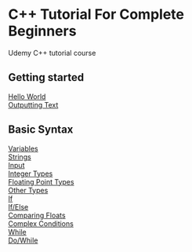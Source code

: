 # C++ Tutorial For Complete Beginners
Udemy C++ tutorial course

## Getting started

[Hello World](https://github.com/beef-erikson/CPlusPlusTutorialForCompleteBeginners/blob/master/GettingStarted/HelloWorld/HelloWorld.cpp)<br />
[Outputting Text](https://github.com/beef-erikson/CPlusPlusTutorialForCompleteBeginners/blob/master/GettingStarted/OutputtingText/OutputtingText.cpp)

## Basic Syntax

[Variables](https://github.com/beef-erikson/CPlusPlusTutorialForCompleteBeginners/blob/master/BasicSyntax/Variables/Variables.cpp)<br />
[Strings](https://github.com/beef-erikson/CPlusPlusTutorialForCompleteBeginners/blob/master/BasicSyntax/Strings/Strings.cpp)<br />
[Input](https://github.com/beef-erikson/CPlusPlusTutorialForCompleteBeginners/blob/master/BasicSyntax/Input/Input.cpp)<br />
[Integer Types](https://github.com/beef-erikson/CPlusPlusTutorialForCompleteBeginners/blob/master/BasicSyntax/IntegerTypes/IntegerTypes.cpp)<br />
[Floating Point Types](https://github.com/beef-erikson/CPlusPlusTutorialForCompleteBeginners/blob/master/BasicSyntax/FloatingPointTypes/FloatingPointTypes.cpp)<br />
[Other Types](https://github.com/beef-erikson/CPlusPlusTutorialForCompleteBeginners/blob/master/BasicSyntax/OtherTypes/OtherTypes.cpp)<br />
[If](https://github.com/beef-erikson/CPlusPlusTutorialForCompleteBeginners/blob/master/BasicSyntax/If/If.cpp)<br />
[If/Else](https://github.com/beef-erikson/CPlusPlusTutorialForCompleteBeginners/blob/master/BasicSyntax/IfElse/IfElse.cpp)<br />
[Comparing Floats](https://github.com/beef-erikson/CPlusPlusTutorialForCompleteBeginners/blob/master/BasicSyntax/ComparingFloats/ComparingFloats.cpp)<br />
[Complex Conditions](https://github.com/beef-erikson/CPlusPlusTutorialForCompleteBeginners/blob/master/BasicSyntax/ComplexConditions/ComplexConditions.cpp)<br />
[While](https://github.com/beef-erikson/CPlusPlusTutorialForCompleteBeginners/blob/master/BasicSyntax/While/While.cpp)<br />
[Do/While](https://github.com/beef-erikson/CPlusPlusTutorialForCompleteBeginners/blob/master/BasicSyntax/DoWhile/DoWhile.cpp)<br />
